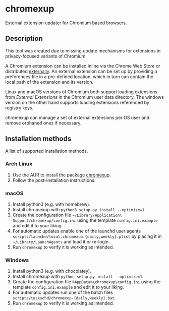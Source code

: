 # chromexup

External extension updater for Chromium based browsers.

## Description

This tool was created due to missing update mechanisms for extensions in privacy-focused variants of Chromium.

A Chromium extension can be installed inline via the Chrome Web Store or distributed [externally](https://developer.chrome.com/apps/external_extensions). An external extension can be set up by providing a preferences file in a pre-defined location, which in turn can contain the local path of the extension and its version.

Linux and macOS versions of Chromium both support loading extensions from *External Extensions* in the Chromium user data directory. The windows version on the other hand supports loading extensions referenced by registry keys.

chromexup can manage a set of external extensions per OS user and remove orphaned ones if necessary.


## Installation methods

A list of supported installation methods.

### Arch Linux

1. Use the AUR to install the package [chromexup](https://aur.archlinux.org/packages/chromexup/).
2. Follow the post-installation instructions.

### macOS

1. Install python3 (e.g. with homebrew).
2. Install chromexup with `python3 setup.py install --optimize=1`.
3. Create the configuration file `~/Library/Application\ Support/chromexup/config.ini` using the template `config.ini.example` and edit it to your liking.
4. For automatic updates enable one of the launchd user agents `scripts/launchd/local.chromexup.{daily,weekly}.plist` by placing it in `~/Library/LaunchAgents` and load it or re-login.
5. Run `chromexup` to verify it is working as intended.

### Windows

1. Install python3 (e.g. with chocolatey).
2. Install chromexup with `python setup.py install --optimize=1`.
3. Create the configuration file `%AppData%\chromexup\config.ini` using the template `config.ini.example` and edit it to your liking.
4. For automatic updates run one of the batch files `scripts/taskschd/chromexup-{daily,weekly}.bat`.
5. Run `chromexup` to verify it is working as intended.
